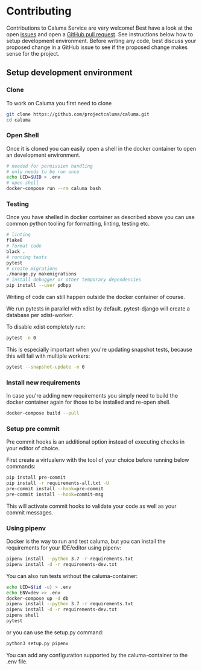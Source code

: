 # Contributing

Contributions to Caluma Service are very welcome! Best have a look at the open [issues](https://github.com/projectcaluma/caluma/issues) and open a [GitHub pull request](https://github.com/projectcaluma/caluma/compare). See instructions below how to setup development environment. Before writing any code, best discuss your proposed change in a GitHub issue to see if the proposed change makes sense for the project.

## Setup development environment

### Clone

To work on Caluma you first need to clone

```bash
git clone https://github.com/projectcaluma/caluma.git
cd caluma
```

### Open Shell

Once it is cloned you can easily open a shell in the docker container to open an development environment.

```bash
# needed for permission handling
# only needs to be run once
echo UID=$UID > .env
# open shell
docker-compose run --rm caluma bash
```

### Testing

Once you have shelled in docker container as described above you can use common python tooling for formatting, linting, testing etc.

```bash
# linting
flake8
# format code
black .
# running tests
pytest
# create migrations
./manage.py makemigrations
# install debugger or other temporary dependencies
pip install --user pdbpp
```

Writing of code can still happen outside the docker container of course.

We run pytests in parallel with xdist by default. pytest-django will create a database per xdist-worker.

To disable xdist completely run:

```bash
pytest -n 0
```

This is especially important when you're updating snapshot tests, because this will fail with multiple workers:

```bash
pytest --snapshot-update -n 0
```

### Install new requirements

In case you're adding new requirements you simply need to build the docker container again for those to be installed and re-open shell.

```bash
docker-compose build --pull
```

### Setup pre commit

Pre commit hooks is an additional option instead of executing checks in your editor of choice.

First create a virtualenv with the tool of your choice before running below commands:

```bash
pip install pre-commit
pip install -r requirements-all.txt -U
pre-commit install --hook=pre-commit
pre-commit install --hook=commit-msg
```

This will activate commit hooks to validate your code as well as your commit messages.

### Using pipenv

Docker is the way to run and test caluma, but you can install the requirements for your IDE/editor using pipenv:

```bash
pipenv install --python 3.7 -r requirements.txt
pipenv install -d -r requirements-dev.txt
```

You can also run tests without the caluma-container:

```bash
echo UID=$(id -u) > .env
echo ENV=dev >> .env
docker-compose up -d db
pipenv install --python 3.7 -r requirements.txt
pipenv install -d -r requirements-dev.txt
pipenv shell
pytest
```

or you can use the setup.py command:

```bash
python3 setup.py pipenv
```

You can add any configuration supported by the caluma-container to the .env file.
